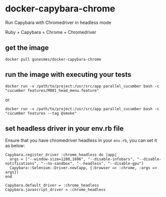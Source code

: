 # docker-capybara-chrome
Run Capybara with Chromedriver in headless mode

Ruby + Capybara + Chrome + Chromedriver

## get the image
    docker pull gunesmes/docker-capybara-chrome

## run the image with executing your tests
    docker run -v /path/to/project:/usr/src/app parallel_cucumber bash -c "cucumber features/M001_head_menu.feature"

or

    docker run -v /path/to/project:/usr/src/app parallel_cucumber bash -c "cucumber features --tag @smoke"


## set headless driver in your env.rb file

Ensure that you have chromedriver headless in your `env.rb`, you can set it as below:

    Capybara.register_driver :chrome_headless do |app|
      args = ["--window-size=1280,1696", "--disable-infobars", "--disable-notifications", "--no-sandbox", "--headless", "--disable-gpu"]  
      Capybara::Selenium::Driver.new(app, {:browser => :chrome, :args => args})
    end

    Capybara.default_driver = :chrome_headless
    Capybara.javascript_driver = :chrome_headless
    
